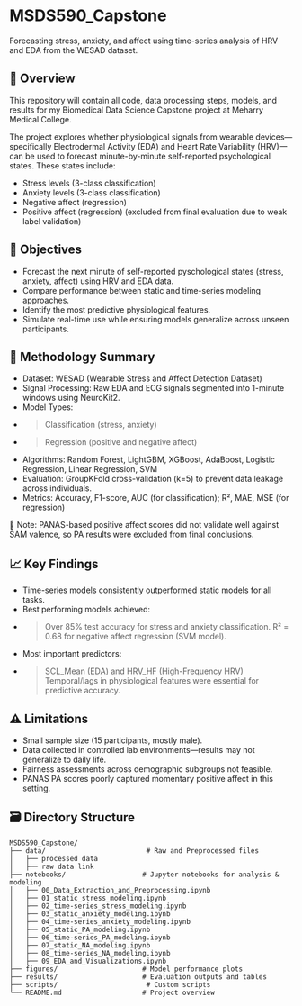 # MSDS590_Capstone
Forecasting stress, anxiety, and affect using time-series analysis of HRV and EDA from the WESAD dataset.

## 📌 Overview

This repository will contain all code, data processing steps, models, and results for my Biomedical Data Science Capstone project at Meharry Medical College. 

The project explores whether physiological signals from wearable devices—specifically Electrodermal Activity (EDA) and Heart Rate Variability (HRV)—can be used to forecast minute-by-minute self-reported psychological states. These states include:

- Stress levels (3-class classification)
- Anxiety levels (3-class classification)
- Negative affect (regression)
- Positive affect (regression) (excluded from final evaluation due to weak label validation)

## 🎯 Objectives
- Forecast the next minute of self-reported pyschological states (stress, anxiety, affect) using HRV and EDA data.
- Compare performance between static and time-series modeling approaches.
- Identify the most predictive physiological features.
- Simulate real-time use while ensuring models generalize across unseen participants.

## 🔬 Methodology Summary
- Dataset: WESAD (Wearable Stress and Affect Detection Dataset)
- Signal Processing: Raw EDA and ECG signals segmented into 1-minute windows using NeuroKit2.
- Model Types:
- > Classification (stress, anxiety)
- > Regression (positive and negative affect)
- Algorithms: Random Forest, LightGBM, XGBoost, AdaBoost, Logistic Regression, Linear Regression, SVM
- Evaluation: GroupKFold cross-validation (k=5) to prevent data leakage across individuals.
- Metrics: Accuracy, F1-score, AUC (for classification); R², MAE, MSE (for regression)

🔎 Note: PANAS-based positive affect scores did not validate well against SAM valence, so PA results were excluded from final conclusions.
## 📈 Key Findings
- Time-series models consistently outperformed static models for all tasks.
- Best performing models achieved:
- > Over 85% test accuracy for stress and anxiety classification.
  > R² = 0.68 for negative affect regression (SVM model).
- Most important predictors:
- > SCL_Mean (EDA) and HRV_HF (High-Frequency HRV)
  > Temporal/lags in physiological features were essential for predictive accuracy.

## ⚠️ Limitations
- Small sample size (15 participants, mostly male).
- Data collected in controlled lab environments—results may not generalize to daily life.
- Fairness assessments across demographic subgroups not feasible.
- PANAS PA scores poorly captured momentary positive affect in this setting.


## 🗃️ Directory Structure
```
MSDS590_Capstone/
├── data/                         # Raw and Preprocessed files
│   ├── processed data
│   ├── raw data link
├── notebooks/                   # Jupyter notebooks for analysis & modeling
│   ├── 00_Data_Extraction_and_Preprocessing.ipynb
│   ├── 01_static_stress_modeling.ipynb
│   ├── 02_time-series_stress_modeling.ipynb
│   ├── 03_static_anxiety_modeling.ipynb
│   ├── 04_time-series_anxiety_modeling.ipynb
│   ├── 05_static_PA_modeling.ipynb
│   ├── 06_time-series_PA_modeling.ipynb
│   ├── 07_static_NA_modeling.ipynb
│   ├── 08_time-series_NA_modeling.ipynb
│   ├── 09_EDA_and_Visualizations.ipynb
├── figures/                     # Model performance plots
├── results/                     # Evaluation outputs and tables
├── scripts/                      # Custom scripts
└── README.md                    # Project overview
```


